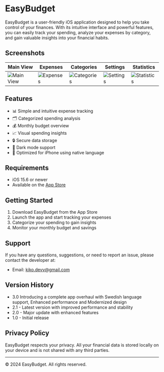 # EasyBudget

EasyBudget is a user-friendly iOS application designed to help you take control
of your finances. With its intuitive interface and powerful features, you can
easily track your spending, analyze your expenses by category, and gain valuable
insights into your financial habits.

## Screenshots

| Main View                                                                                     | Expenses                                                                                     | Categories                                                                                     | Settings                                                                                     | Statistics                                                                                     |
| --------------------------------------------------------------------------------------------- | -------------------------------------------------------------------------------------------- | ---------------------------------------------------------------------------------------------- | -------------------------------------------------------------------------------------------- | ---------------------------------------------------------------------------------------------- |
| ![Main View](https://github.com/user-attachments/assets/a3078657-2ac0-4a14-b99e-36be5a2556d2) | ![Expenses](https://github.com/user-attachments/assets/1759d54d-e50f-4954-b858-83881c2f3782) | ![Categories](https://github.com/user-attachments/assets/aaa1d71a-5f9d-4197-bc71-5cfa0da3b081) | ![Settings](https://github.com/user-attachments/assets/ebc96594-bcd3-4c8b-bdef-2608d1b4f52f) | ![Statistics](https://github.com/user-attachments/assets/705f3af2-32da-420c-b6dc-2ab9dc3e6c28) |





## Features

- 📊 Simple and intuitive expense tracking
- 🗂️ Categorized spending analysis
- 💰 Monthly budget overview
- 📈 Visual spending insights
- 🔒 Secure data storage
- 🌙 Dark mode support
- 📱 Optimized for iPhone using native language

## Requirements

- iOS 15.6 or newer
- Available on the [App Store](https://apps.apple.com/se/app/easybudget/id6446150580?l=en-GB)

## Getting Started

1. Download EasyBudget from the App Store
2. Launch the app and start tracking your expenses
3. Categorize your spending to gain insights
4. Monitor your monthly budget and savings

## Support

If you have any questions, suggestions, or need to report an issue, please
contact the developer at:

- Email: kiko.devv@gmail.com

## Version History

- 3.0 Introducing a complete app overhaul with Swedish language support,
  Enhanced performance and Modernized design
- 2.1 - Latest version with improved performance and stability
- 2.0 - Major update with enhanced features
- 1.0 - Initial release

## Privacy Policy

EasyBudget respects your privacy. All your financial data is stored locally on
your device and is not shared with any third parties.

---

© 2024 EasyBudget. All rights reserved.
